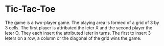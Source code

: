 # Tic-Tac-Toe
The game is a two-player game. The playing area is formed of a grid of 3 by 3 cells. The first player is attributed the leter X and the second player the leter O. They each insert the attributed leter in turns. The first to insert 3 leters on a row, a column or the diagonal of the grid wins the game. 
